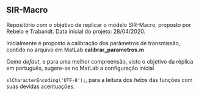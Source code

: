 ## SIR-Macro

Repositório com o objetivo de replicar o modelo SIR-Macro, proposto por Rebelo e Trabandt. Data inicial do projeto: 28/04/2020.

Inicialmente é proposto a calibração dos parâmetros de transmissão, contido no arquivo em MatLab **calibrar_parametros.m**


Como *defaut*, e para uma melhor compreensão, visto o objetivo da réplica em português, sugere-se no MatLab a configuração inicial

`slCharacterEncoding('UTF-8');`, para a leitura dos *helps* das funções com suas devidas acentuações.
